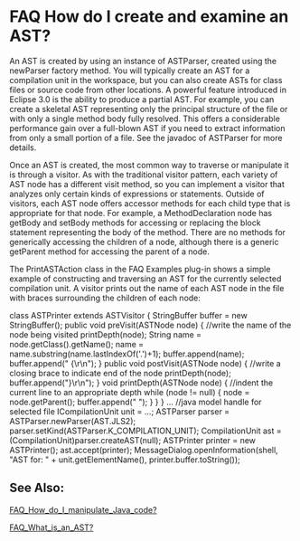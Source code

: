 

FAQ How do I create and examine an AST?
=======================================

  

  
An AST is created by using an instance of ASTParser, created using the newParser factory method. You will typically create an AST for a compilation unit in the workspace, but you can also create ASTs for class files or source code from other locations. A powerful feature introduced in Eclipse 3.0 is the ability to produce a partial AST. For example, you can create a skeletal AST representing only the principal structure of the file or with only a single method body fully resolved. This offers a considerable performance gain over a full-blown AST if you need to extract information from only a small portion of a file. See the javadoc of ASTParser for more details.

  
Once an AST is created, the most common way to traverse or manipulate it is through a visitor. As with the traditional visitor pattern, each variety of AST node has a different visit method, so you can implement a visitor that analyzes only certain kinds of expressions or statements. Outside of visitors, each AST node offers accessor methods for each child type that is appropriate for that node. For example, a MethodDeclaration node has getBody and setBody methods for accessing or replacing the block statement representing the body of the method. There are no methods for generically accessing the children of a node, although there is a generic getParent method for accessing the parent of a node.

  
The PrintASTAction class in the FAQ Examples plug-in shows a simple example of constructing and traversing an AST for the currently selected compilation unit. A visitor prints out the name of each AST node in the file with braces surrounding the children of each node:

   class ASTPrinter extends ASTVisitor {
      StringBuffer buffer = new StringBuffer();
      public void preVisit(ASTNode node) {
         //write the name of the node being visited
         printDepth(node);
         String name = node.getClass().getName();
         name = name.substring(name.lastIndexOf('.')+1);
         buffer.append(name);
         buffer.append(" {\\r\\n");
      }
      public void postVisit(ASTNode node) {
         //write a closing brace to indicate end of the node
         printDepth(node);
         buffer.append("}\\r\\n");
      }
      void printDepth(ASTNode node) {
         //indent the current line to an appropriate depth
         while (node != null) {
            node = node.getParent();
            buffer.append("  ");
         }
      }
   }
   ...
   //java model handle for selected file
   ICompilationUnit unit = ...;
   ASTParser parser = ASTParser.newParser(AST.JLS2);
   parser.setKind(ASTParser.K\_COMPILATION\_UNIT);
   CompilationUnit ast = 
                  (CompilationUnit)parser.createAST(null);
   ASTPrinter printer = new ASTPrinter();
   ast.accept(printer);
   MessageDialog.openInformation(shell, "AST for: " + 
      unit.getElementName(), printer.buffer.toString());

  

See Also:
---------

[FAQ\_How\_do\_I\_manipulate\_Java\_code?](./FAQ_How_do_I_manipulate_Java_code.md "FAQ How do I manipulate Java code?")

[FAQ\_What\_is\_an\_AST?](./FAQ_What_is_an_AST.md "FAQ What is an AST?")

